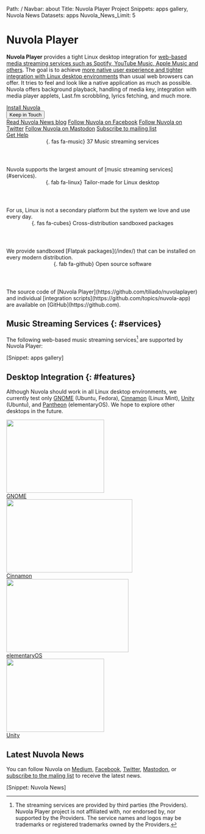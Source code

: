 Path: /
Navbar: about
Title: Nuvola Player Project
Snippets: apps gallery, Nuvola News
Datasets: apps
Nuvola_News_Limit: 5

<h1>Nuvola Player</h1>
<div class="row align-items-center justify-content-left">
<div class="col-12 col-lg-8 col-xl-7">
<p class="lead my-1 px-1 text-justify">
<strong>Nuvola Player</strong> provides a tight Linux desktop integration for
<a href="#services">web-based media streaming services such as Spotify, YouTube Music, Apple Music and others</a>.
The goal is to achieve <a href="#features">more native user experience and tighter integration
with Linux desktop environments</a> than usual web browsers can offer.
It tries to feel and look like a native application as much as possible.
Nuvola offers background playback, handling of media key, integration with media player applets,
Last.fm scrobbling, lyrics fetching, and much more.
</p>
</div>
<div class="col-12 col-lg-4 col-xl-3 offset-xl-1">
<div class="row">
<div class="col-12 col-sm-4 col-lg-12 text-center">
<a href="/index/" class="btn btn-primary btn-lg btn-block m-1">Install Nuvola</a>
</div>
<div class="col-6 col-sm-4 col-lg-12 text-center">
<div class="dropdown">
  <button class="btn btn-lg btn-secondary btn-block dropdown-toggle m-1" type="button" id="follownuvola" data-toggle="dropdown" aria-haspopup="true" aria-expanded="false">Keep in Touch</button>
  <div class="dropdown-menu" aria-labelledby="follownuvola">
    <a class="dropdown-item" href="https://medium.com/nuvola-news" target="_blank">Read Nuvola News blog</a>
    <a class="dropdown-item" href="https://www.facebook.com/nuvolaplayer" target="_blank">Follow Nuvola on Facebook</a>
    <a class="dropdown-item" href="https://twitter.com/NuvolaPlayer" target="_blank">Follow Nuvola on Twitter</a>
    <a class="dropdown-item" href="https://mastodon.cloud/@nuvola" target="_blank">Follow Nuvola on Mastodon</a>
    <a class="dropdown-item" href="http://eepurl.com/dhxrQT" target="_blank">Subscribe to mailing list</a>
  </div>
</div>
</div>
<div class="col-6 col-sm-4 col-lg-12 text-center">
<a href="/help/" class="btn btn-secondary btn-block btn-lg m-1">Get Help</a>
</div>
</div>
</div>
</div>

<bootstrap>
  <accordion id="acordion" class="my-5">
    <entry show="false" class="border-primary">
       <header class="border-primary">{. fas fa-music} 37 Music streaming 
       services</header>
       <body>
         Nuvola supports the largest amount of [music streaming services](#services).
       </body>
    </entry>
    <entry class="border-primary">
       <header class="border-primary">{. fab fa-linux} Tailor-made for Linux desktop</header>
       <body>
         For us, Linux is not a secondary platform but the system we love and use every day.
        </body>
    </entry>
    <entry class="border-primary">
       <header class="border-primary">{. fas fa-cubes} Cross-distribution sandboxed packages</header>
       <body>
         We provide sandboxed [Flatpak packages](/index/) that can be installed on every modern distribution.
       </body>
    </entry>
    <entry class="border-primary">
       <header class="border-primary">{. fab fa-github} Open source software</header>
       <body>
         The source code of [Nuvola Player](https://github.com/tiliado/nuvolaplayer) and individual
         [integration scripts](https://github.com/topics/nuvola-app) are available on
         [GitHub](https://github.com).
       </body>
    </entry>
  </accordion>
</bootstrap>

Music Streaming Services {: #services}
--------------------------------------

The following web-based music streaming services[^1] are supported by Nuvola Player:

[Snippet: apps gallery]

Desktop Integration {: #features}
-------------------

Although Nuvola should work in all Linux desktop environments, we currently test only
[GNOME](/docs/4/desktops/gnome.html) (Ubuntu, Fedora),
[Cinnamon](/docs/4/desktops/cinnamon.html) (Linux Mint),
[Unity](/docs/4/desktops/unity.html) (Ubuntu),
and [Pantheon](/docs/4/desktops/pantheon.html) (elementaryOS).
We hope to explore other desktops in the future.

<div class="row align-items-center justify-content-center text-center">
<div class="col-12 col-md-6 my-2">
<a href="/docs/4/desktops/gnome.html"><img height="192" width="256"
src="https://tiliado.github.io/nuvolaplayer/documentation/images/3.0/gnome/gnome_add_to_favorites[256x192].png"/></a>
<br><a class="btn btn-secondary my-2" href="/docs/4/desktops/gnome.html"
role="button">GNOME</a>
</div>
<div class="col-12 col-md-6 my-2">
<a href="/docs/4/desktops/cinnamon.html"><img height="192" width="330"
src="https://nuvola.tiliado.eu/docs/images/4/desktops/cinnamon/mpris[330x].png"/></a>
<br><a class="btn btn-secondary my-2" href="/docs/4/desktops/cinnamon.html"
role="button">Cinnamon</a>
</div>
<div class="col-12 col-md-6 my-2">
<a href="/docs/4/desktops/pantheon.html"><img height="192" width="320"
src="https://tiliado.github.io/nuvolaplayer/documentation/images/3.1/pantheon/pantheon_dock_thumbs_up_done_with_window[320x].png" /></a>
<br><a class="btn btn-secondary my-2" href="/docs/4/desktops/pantheon.html"
role="button">elementaryOS</a>
</div>
<div class="col-12 col-md-6 my-2">
<a href="/docs/4/desktops/unity.html"><img height="192" width="256"
src="https://tiliado.github.io/nuvolaplayer/documentation/images/3.0/unity/unity_google_play_music_launcher_thumbs_up[256x192].png"/></a>
<br><a class="btn btn-secondary my-2" href="/docs/4/desktops/unity.html"
role="button">Unity</a>
</div>
</div>

Latest Nuvola News
-------------------

You can follow Nuvola on
[Medium](https://medium.com/nuvola-news),
[Facebook](https://www.facebook.com/nuvolaplayer),
[Twitter](https://twitter.com/NuvolaPlayer),
[Mastodon](https://mastodon.cloud/@nuvola),
or [subscribe to the maling list](http://eepurl.com/dhxrQT)
to receive the latest news.

[Snippet: Nuvola News]

[^1]:
    The streaming services are provided by third parties (the Providers). Nuvola Player project is not affiliated with,
    nor endorsed by, nor supported by the Providers. The service names and logos may be trademarks or registered
    trademarks owned by the Providers.
